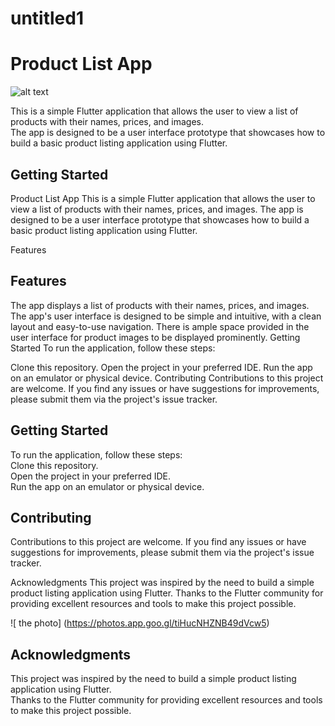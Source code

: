 # untitled1
# Product List App

![alt text](images/YOURIMAGEHERE.jpg "Image Title")

This is a simple Flutter application that allows the user to view a list of products with their names, prices, and images.<br>
The app is designed to be a user interface prototype that showcases how to build a basic product listing application using Flutter.

## Getting Started

Product List App
This is a simple Flutter application that allows the user to view a list of products with their names, prices, and images. The app is designed to be a user interface prototype that showcases how to build a basic product listing application using Flutter.

Features
## Features
The app displays a list of products with their names, prices, and images.
The app's user interface is designed to be simple and intuitive, with a clean layout and easy-to-use navigation.
There is ample space provided in the user interface for product images to be displayed prominently.
Getting Started
To run the application, follow these steps:

Clone this repository.
Open the project in your preferred IDE.
Run the app on an emulator or physical device.
Contributing
Contributions to this project are welcome. If you find any issues or have suggestions for improvements, please submit them via the project's issue tracker.
## Getting Started
To run the application, follow these steps: <br>
Clone this repository.<br>
Open the project in your preferred IDE. <br>
Run the app on an emulator or physical device. <br>

## Contributing
Contributions to this project are welcome. If you find any issues or have suggestions for improvements, please submit them via the project's issue tracker. <br>



Acknowledgments
This project was inspired by the need to build a simple product listing application using Flutter. Thanks to the Flutter community for providing excellent resources and tools to make this project possible.


![ the photo] (https://photos.app.goo.gl/tiHucNHZNB49dVcw5)
## Acknowledgments
This project was inspired by the need to build a simple product listing application using Flutter.<br>
Thanks to the Flutter community for providing excellent resources and tools to make this project possible.
